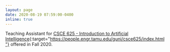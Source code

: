 ```yaml
---
layout: page
date: 2020-08-19 07:59:00-0400
inline: true
---
```


Teaching Assistant for [CSCE 625 - Introduction to Artificial Intelligence](https://people.engr.tamu.edu/guni/csce625/index.html){:target="https://people.engr.tamu.edu/guni/csce625/index.html"} offered in Fall 2020.